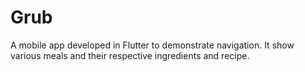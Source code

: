 # Grub
A mobile app developed in Flutter to demonstrate navigation. It show various meals and their respective ingredients and recipe.
